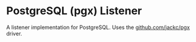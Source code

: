 # PostgreSQL (pgx) Listener

A listener implementation for PostgreSQL. Uses the
[github.com/jackc/pgx](https://github.com/jackc/pgx) driver. 
